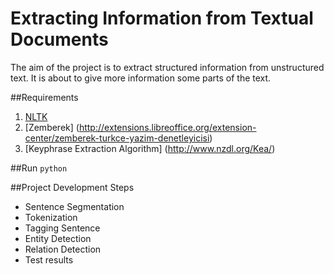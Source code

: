 # Extracting Information from Textual Documents
The aim of the project is to extract structured information from unstructured text. It is about to give more information some parts of the text.



##Requirements
1. [NLTK](http://www.nltk.org/)
2. [Zemberek] (http://extensions.libreoffice.org/extension-center/zemberek-turkce-yazim-denetleyicisi)
3. [Keyphrase Extraction Algorithm] (http://www.nzdl.org/Kea/)


##Run
`python`


##Project Development Steps

* Sentence Segmentation
* Tokenization
* Tagging Sentence
* Entity Detection
* Relation Detection
* Test results

